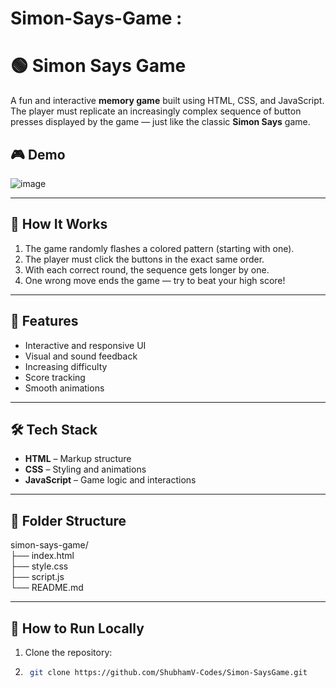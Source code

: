 # Simon-Says-Game : 

# 🟢 Simon Says Game

A fun and interactive **memory game** built using HTML, CSS, and JavaScript. The player must replicate an increasingly complex sequence of button presses displayed by the game — just like the classic **Simon Says** game.

## 🎮 Demo

![image](https://github.com/user-attachments/assets/1f8ae740-1952-4da4-8bcd-0ebdda375a53)




---

## 🧠 How It Works

1. The game randomly flashes a colored pattern (starting with one).
2. The player must click the buttons in the exact same order.
3. With each correct round, the sequence gets longer by one.
4. One wrong move ends the game — try to beat your high score!

---

## 🚀 Features

- Interactive and responsive UI
- Visual and sound feedback
- Increasing difficulty
- Score tracking
- Smooth animations

---

## 🛠️ Tech Stack

- **HTML** – Markup structure
- **CSS** – Styling and animations
- **JavaScript** – Game logic and interactions

---
                                                                                  
## 📁 Folder Structure

simon-says-game/                                                                                 
├── index.html                                                                                   
├── style.css                                                                                    
├── script.js                                                                                    
└── README.md    


---

## 🔧 How to Run Locally

1. Clone the repository:
   
2.  ```bash
     git clone https://github.com/ShubhamV-Codes/Simon-SaysGame.git
   
  

 
